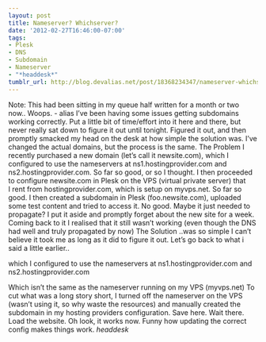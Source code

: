 ```yaml
---
layout: post
title: Nameserver? Whichserver?
date: '2012-02-27T16:46:00-07:00'
tags:
- Plesk
- DNS
- Subdomain
- Nameserver
- "*headdesk*"
tumblr_url: http://blog.devalias.net/post/18368234347/nameserver-whichserver
---
```

Note: This had been sitting in my queue half written for a month or two now.. Woops. - alias
I’ve been having some issues getting subdomains working correctly. Put a little bit of time/effort into it here and there, but never really sat down to figure it out until tonight. Figured it out, and then promptly smacked my head on the desk at how simple the solution was.
I’ve changed the actual domains, but the process is the same.
The Problem
I recently purchased a new domain (let’s call it newsite.com), which I configured to use the nameservers at ns1.hostingprovider.com and ns2.hostingprovider.com. So far so good, or so I thought. I then proceeded to configure newsite.com in Plesk on the VPS (virtual private server) that I rent from hostingprovider.com, which is setup on myvps.net.
So far so good. I then created a subdomain in Plesk (foo.newsite.com), uploaded some test content and tried to access it. No good. Maybe it just needed to propagate? I put it aside and promptly forget about the new site for a week. Coming back to it I realised that it still wasn’t working (even though the DNS had well and truly propagated by now)
The Solution
..was so simple I can’t believe it took me as long as it did to figure it out. Let’s go back to what i said a little earlier..

which I configured to use the nameservers at ns1.hostingprovider.com and ns2.hostingprovider.com

Which isn’t the same as the nameserver running on my VPS (myvps.net)
To cut what was a long story short, I turned off the nameserver on the VPS (wasn’t using it, so why waste the resources) and manually created the subdomain in my hosting providers configuration. Save here. Wait there. Load the website. Oh look, it works now. Funny how updating the correct config makes things work.
*headdesk*
